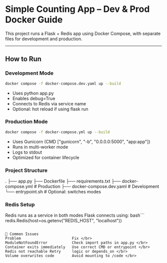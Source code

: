 #  Simple Counting App – Dev & Prod Docker Guide

This project runs a Flask + Redis app using Docker Compose, with separate files for development and production.

---

## How to Run

### Development Mode

```bash
docker compose -f docker-compose.dev.yaml up --build
```
- Uses python app.py
- Enables debug=True
- Connects to Redis via service name
- Optional: hot reload if using flask run

### Production Mode
```bash
docker compose -f docker-compose.yml up --build
```
- Uses Gunicorn (CMD ["gunicorn", "-b", "0.0.0.0:5000", "app:app"])
- Runs in multi-worker mode
- Logs to stdout
- Optimized for container lifecycle
### Project Structure
.
├── app.py
├── Dockerfile
├── requirements.txt
├── docker-compose.yml            # Production
├── docker-compose.dev.yaml       # Development
└── entrypoint.sh                 # Optional: switches modes

### Redis Setup
Redis runs as a service in both modes
Flask connects using:
bash```
redis.Redis(host=os.getenv("REDIS_HOST", "localhost"))
```

🧪 Common Issues
Problem           	          Fix </br>
ModuleNotFoundError	          Check import paths in app.py </br>
Container exits immediately	  Use correct CMD or entrypoint </br>
Redis not reachable	Retry     logic or depends_on </br>
Volume overwrites code	      Avoid mounting to /code </br>
